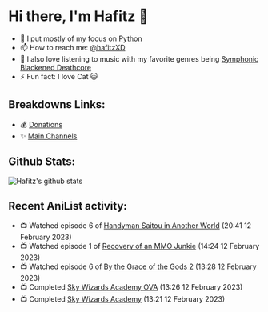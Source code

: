 # Hi there, I'm Hafitz 👋
- 🐍 I put mostly of my focus on [Python](https://python.org)
- 📫 How to reach me: [@hafitzXD](https://t.me/hafitzXD)
- 🎵 I also love listening to music with my favorite genres being [Symphonic Blackened Deathcore](https://youtu.be/qyYmS_iBcy4)
- ⚡ Fun fact: I love Cat 😺

## Breakdowns Links:
- 💰 [Donations](https://t.me/TheBreakdowns/2)
- ✨ [Main Channels](https://t.me/TheBreakdowns)

## Github Stats:
![Hafitz's github stats](https://github-readme-stats.vercel.app/api?username=breakdowns&show_icons=true&count_private=true&bg_color=00000000&text_color=777)

## Recent AniList activity:
<!-- ANILIST_ACTIVITY:start -->

-   📺 Watched episode 6 of [Handyman Saitou in Another World](https://anilist.co/anime/144092) (20:41 12 February 2023)
-   📺 Watched episode 1 of [Recovery of an MMO Junkie](https://anilist.co/anime/99726) (14:24 12 February 2023)
-   📺 Watched episode 6 of [By the Grace of the Gods 2](https://anilist.co/anime/135102) (13:28 12 February 2023)
-   📺 Completed [Sky Wizards Academy OVA](https://anilist.co/anime/21493) (13:26 12 February 2023)
-   📺 Completed [Sky Wizards Academy](https://anilist.co/anime/20774) (13:21 12 February 2023)

<!-- ANILIST_ACTIVITY:end -->
